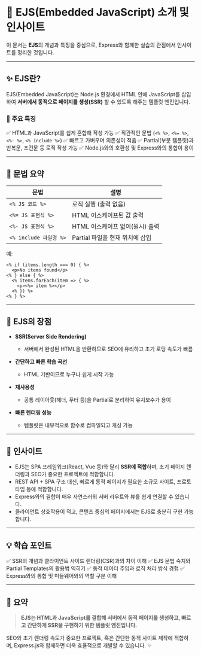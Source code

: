 # 📄 EJS(Embedded JavaScript) 소개 및 인사이트

이 문서는 **EJS**의 개념과 특징을 중심으로, Express와 함께한 실습의 관점에서 인사이트를 정리한 것입니다.

---

## ✨ EJS란?

EJS(Embedded JavaScript)는 Node.js 환경에서 HTML 안에 JavaScript를 삽입하여 **서버에서 동적으로 페이지를 생성(SSR)** 할 수 있도록 해주는 템플릿 엔진입니다.

### 🔹 주요 특징

✅ HTML과 JavaScript를 쉽게 혼합해 작성 가능
✅ 직관적인 문법 (`<% %>`, `<%= %>`, `<%- %>`, `<% include %>`)
✅ 빠르고 가벼우며 의존성이 적음
✅ Partial(부분 템플릿)과 반복문, 조건문 등 로직 작성 가능
✅ Node.js와의 호환성 및 Express와의 통합이 용이

---

## 🧩 문법 요약

| 문법                  | 설명                    |
| ------------------- | --------------------- |
| `<% JS 코드 %>`       | 로직 실행 (출력 없음)         |
| `<%= JS 표현식 %>`     | HTML 이스케이프된 값 출력      |
| `<%- JS 표현식 %>`     | HTML 이스케이프 없이(원시) 출력  |
| `<% include 파일명 %>` | Partial 파일을 현재 위치에 삽입 |

예:

```ejs
<% if (items.length === 0) { %>
  <p>No items found</p>
<% } else { %>
  <% items.forEach(item => { %>
    <p><%= item %></p>
  <% }) %>
<% } %>
```

---

## 🚀 EJS의 장점

* **SSR(Server Side Rendering)**

    * 서버에서 완성된 HTML을 반환하므로 SEO에 유리하고 초기 로딩 속도가 빠름

* **간단하고 빠른 학습 곡선**

    * HTML 기반이므로 누구나 쉽게 시작 가능

* **재사용성**

    * 공통 레이아웃(헤더, 푸터 등)을 Partial로 분리하여 유지보수가 용이

* **빠른 렌더링 성능**

    * 템플릿은 내부적으로 함수로 컴파일되고 캐싱 가능

---

## 🔗 인사이트

* EJS는 SPA 프레임워크(React, Vue 등)와 달리 **SSR에 적합**하며, 초기 페이지 렌더링과 SEO가 중요한 프로젝트에 적합합니다.
* REST API + SPA 구조 대신, 빠르게 동적 페이지가 필요한 소규모 사이트, 프로토타입 등에 적합합니다.
* Express와의 결합이 매우 자연스러워 서버 라우트와 뷰를 쉽게 연결할 수 있습니다.
* 클라이언트 상호작용이 적고, 콘텐츠 중심의 페이지에서는 EJS로 충분히 구현 가능합니다.

---

## 💡 학습 포인트

✅ SSR의 개념과 클라이언트 사이드 렌더링(CSR)과의 차이 이해
✅ EJS 문법 숙지와 Partial Templates의 활용법 익히기
✅ 동적 데이터 주입과 로직 처리 방식 경험
✅ Express와의 통합 및 미들웨어와의 역할 구분 이해

---

## 📌 요약

> **EJS는 HTML과 JavaScript를 결합해 서버에서 동적 페이지를 생성하고, 빠르고 간단하게 SSR을 구현하기 위한 템플릿 엔진입니다.**

SEO와 초기 렌더링 속도가 중요한 프로젝트, 혹은 간단한 동적 사이트 제작에 적합하며, Express.js와 함께하면 더욱 효율적으로 개발할 수 있습니다. ✨
